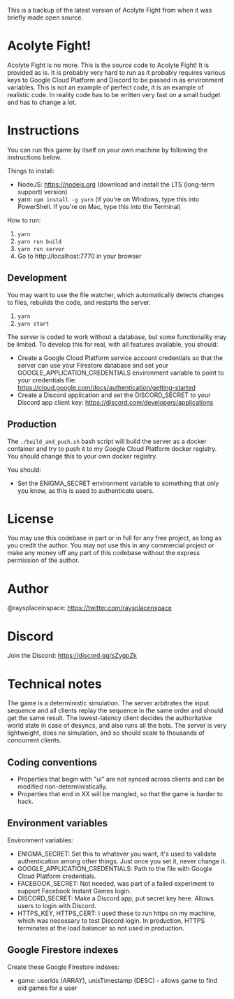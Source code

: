 This is a backup of the latest version of Acolyte Fight from when it was briefly made open source.

# Acolyte Fight!
Acolyte Fight is no more. This is the source code to Acolyte Fight! It is provided as is. It is probably very hard to run as it probably requires various keys to Google Cloud Platform and Discord to be passed in as environment variables. This is not an example of perfect code, it is an example of realistic code. In reality code has to be written very fast on a small budget and has to change a lot.

# Instructions
You can run this game by itself on your own machine by following the instructions below.

Things to install:
* NodeJS: https://nodejs.org (download and install the LTS (long-term support) version)
* yarn: `npm install -g yarn` (if you're on Windows, type this into PowerShell. If you're on Mac, type this into the Terminal)

How to run:
1. `yarn`
2. `yarn run build`
3. `yarn run server`
4. Go to http://localhost:7770 in your browser

## Development
You may want to use the file watcher, which automatically detects changes to files, rebuilds the code, and restarts the server.

1. `yarn`
2. `yarn start`

The server is coded to work without a database, but some functionality may be limited. To develop this for real, with all features available, you should:
* Create a Google Cloud Platform service account credentials so that the server can use your Firestore database and set your GOOGLE_APPLICATION_CREDENTIALS environment variable to point to your credentials file: https://cloud.google.com/docs/authentication/getting-started
* Create a Discord application and set the DISCORD_SECRET to your Discord app client key: https://discord.com/developers/applications

## Production
The `./build_and_push.sh` bash script will build the server as a docker container and try to push it to my Google Cloud Platform docker registry.
You should change this to your own docker registry.

You should:
* Set the ENIGMA_SECRET environment variable to something that only you know, as this is used to authenticate users.

# License
You may use this codebase in part or in full for any free project, as long as you credit the author. You may not use this in any commercial project or make any money off any part of this codebase without the express permission of the author.

# Author
@raysplaceinspace: https://twitter.com/raysplacenspace

# Discord
Join the Discord: https://discord.gg/sZvgpZk

# Technical notes
The game is a deterministic simulation. The server arbitrates the input sequence and all clients replay the sequence in the same order and should get the same result. The lowest-latency client decides the authoritative world state in case of desyncs, and also runs all the bots. The server is very lightweight, does no simulation, and so should scale to thousands of concurrent clients.

## Coding conventions
* Properties that begin with "ui" are not synced across clients and can be modified non-deterministically.
* Properties that end in XX will be mangled, so that the game is harder to hack.

## Environment variables
Environment variables:
* ENIGMA_SECRET: Set this to whatever you want, it's used to validate authentication among other things. Just once you set it, never change it.
* GOOGLE_APPLICATION_CREDENTIALS: Path to the file with Google Cloud Platform credentials.
* FACEBOOK_SECRET: Not needed, was part of a failed experiment to support Facebook Instant Games login.
* DISCORD_SECRET: Make a Discord app, put secret key here. Allows users to login with Discord.
* HTTPS_KEY, HTTPS_CERT: I used these to run https on my machine, which was necessary to test Discord login. In production, HTTPS terminates at the load balancer so not used in production.

## Google Firestore indexes
Create these Google Firestore indexes:
* game: userIds (ARRAY), unixTimestamp (DESC) - allows game to find old games for a user
